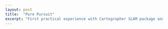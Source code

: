 ```yaml
---
layout: post
title:  "Pure Pursuit"
excerpt: "First practical experience with Cartographer SLAM package and implementation of trajectory planner called the Pure Pursuit algorithm."
---
```

